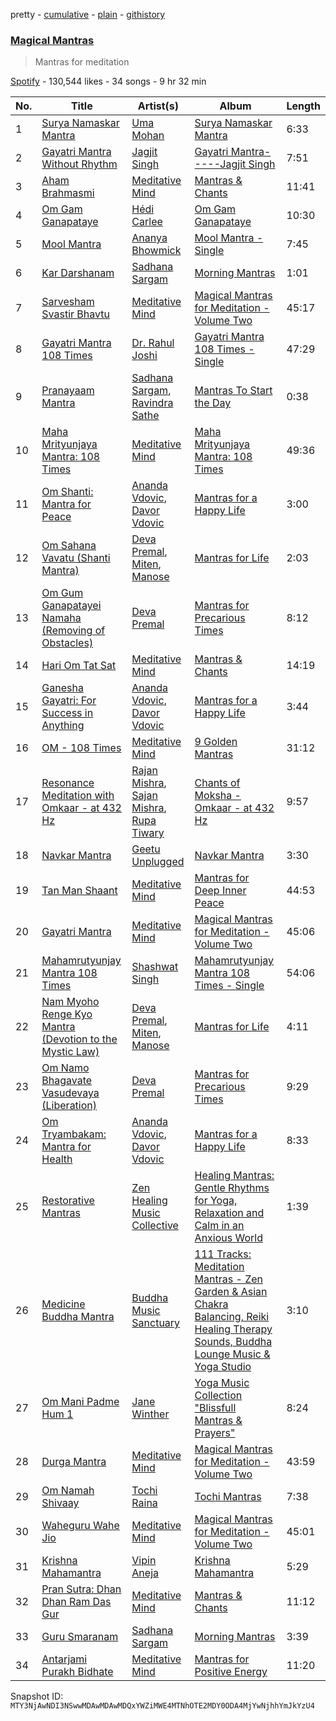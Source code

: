 pretty - [cumulative](/playlists/cumulative/37i9dQZF1DX6o0zIiTnhmq.md) - [plain](/playlists/plain/37i9dQZF1DX6o0zIiTnhmq) - [githistory](https://github.githistory.xyz/mackorone/spotify-playlist-archive/blob/main/playlists/plain/37i9dQZF1DX6o0zIiTnhmq)

### [Magical Mantras](https://open.spotify.com/playlist/37i9dQZF1DX6o0zIiTnhmq)

> Mantras for meditation

[Spotify](https://open.spotify.com/user/spotify) - 130,544 likes - 34 songs - 9 hr 32 min

| No. | Title | Artist(s) | Album | Length |
|---|---|---|---|---|
| 1 | [Surya Namaskar Mantra](https://open.spotify.com/track/7g3Y6bCXY8fLl0rw2XXkmX) | [Uma Mohan](https://open.spotify.com/artist/3IJsrpcwlIt9wYIFISmc4q) | [Surya Namaskar Mantra](https://open.spotify.com/album/0l5SkGFIFwUo01cwaRik4d) | 6:33 |
| 2 | [Gayatri Mantra Without Rhythm](https://open.spotify.com/track/7DF6xE3PU2agEw7pEheTWt) | [Jagjit Singh](https://open.spotify.com/artist/2ijWbN5KykTYiBoVmhzCTU) | [Gayatri Mantra\-\-\-\-\-Jagjit Singh](https://open.spotify.com/album/7yd4gPISELyKBRsdGDoCTg) | 7:51 |
| 3 | [Aham Brahmasmi](https://open.spotify.com/track/3xVv0QfLmeJt8EkSCUim4M) | [Meditative Mind](https://open.spotify.com/artist/1PTLyE54UyxphMo43yaSc7) | [Mantras & Chants](https://open.spotify.com/album/0Yr36b0evAmbg8VQVrdSnN) | 11:41 |
| 4 | [Om Gam Ganapataye](https://open.spotify.com/track/1QI85rkz7xEfSA12pIdvDk) | [Hédi Carlee](https://open.spotify.com/artist/1MhZK1my2DU36E3e1wC6ir) | [Om Gam Ganapataye](https://open.spotify.com/album/2ojL0JmPVeMWS3HSC1zL67) | 10:30 |
| 5 | [Mool Mantra](https://open.spotify.com/track/4JfPgYeidGr9eLFbpg1DIB) | [Ananya Bhowmick](https://open.spotify.com/artist/74dv0wmBboWMomobcuanhU) | [Mool Mantra \- Single](https://open.spotify.com/album/5WOVe5LI63N4ci6eNRoHWa) | 7:45 |
| 6 | [Kar Darshanam](https://open.spotify.com/track/46Uvk0oU8R4iQSM8OMCdVv) | [Sadhana Sargam](https://open.spotify.com/artist/1HGMG8RHvcu1mfdM9MeTek) | [Morning Mantras](https://open.spotify.com/album/7rZWkCmz3Eli2Q9WkOXV0W) | 1:01 |
| 7 | [Sarvesham Svastir Bhavtu](https://open.spotify.com/track/0ttVqRISNySDktBhdJsJZv) | [Meditative Mind](https://open.spotify.com/artist/1PTLyE54UyxphMo43yaSc7) | [Magical Mantras for Meditation \- Volume Two](https://open.spotify.com/album/2SyTtRLOHedCwGOBNiQcU4) | 45:17 |
| 8 | [Gayatri Mantra 108 Times](https://open.spotify.com/track/6WX94Hv9LXIzxKvJYJUhMy) | [Dr\. Rahul Joshi](https://open.spotify.com/artist/71cFvaV1O8Jb5jzJc86YLr) | [Gayatri Mantra 108 Times \- Single](https://open.spotify.com/album/76rIJ92IJGiqPju3epWuoM) | 47:29 |
| 9 | [Pranayaam Mantra](https://open.spotify.com/track/5hOkUTeiG7SDMBWuTy58ez) | [Sadhana Sargam](https://open.spotify.com/artist/1HGMG8RHvcu1mfdM9MeTek), [Ravindra Sathe](https://open.spotify.com/artist/4I5QgST39jQbLzuWTgUKcX) | [Mantras To Start the Day](https://open.spotify.com/album/6x7FhEL7eSa4Ld0kHu24oL) | 0:38 |
| 10 | [Maha Mrityunjaya Mantra: 108 Times](https://open.spotify.com/track/3cplraVhxGkrXNROQD62ko) | [Meditative Mind](https://open.spotify.com/artist/1PTLyE54UyxphMo43yaSc7) | [Maha Mrityunjaya Mantra: 108 Times](https://open.spotify.com/album/7rMORqnjuLaCsTBOtvitUr) | 49:36 |
| 11 | [Om Shanti: Mantra for Peace](https://open.spotify.com/track/0uRzptpVnUqMLvz7ZrhMgP) | [Ananda Vdovic](https://open.spotify.com/artist/0pyLDBws2r1CNSkLJol5tN), [Davor Vdovic](https://open.spotify.com/artist/19dzgXUMohaOgGPT3OzpAJ) | [Mantras for a Happy Life](https://open.spotify.com/album/6zCF7QiMqi8CY8J4qP1a0k) | 3:00 |
| 12 | [Om Sahana Vavatu \(Shanti Mantra\)](https://open.spotify.com/track/0qMsQ5dt3QUgA0iJiNCT5r) | [Deva Premal](https://open.spotify.com/artist/2970BxpdOBQmkMit6i9kVF), [Miten](https://open.spotify.com/artist/4jrXM6oLQfV9L458Luwc3P), [Manose](https://open.spotify.com/artist/4JuGrH8E5Xgddd61nqIViQ) | [Mantras for Life](https://open.spotify.com/album/74COwDRGbAiTH04LbYsYUP) | 2:03 |
| 13 | [Om Gum Ganapatayei Namaha \(Removing of Obstacles\)](https://open.spotify.com/track/6GihlKiR0Q01NCG6UHa1y9) | [Deva Premal](https://open.spotify.com/artist/2970BxpdOBQmkMit6i9kVF) | [Mantras for Precarious Times](https://open.spotify.com/album/1bSEZ4sgMJNKeP2sYyuwnX) | 8:12 |
| 14 | [Hari Om Tat Sat](https://open.spotify.com/track/0xGwFiCoeGKds8btsxwWXs) | [Meditative Mind](https://open.spotify.com/artist/1PTLyE54UyxphMo43yaSc7) | [Mantras & Chants](https://open.spotify.com/album/0Yr36b0evAmbg8VQVrdSnN) | 14:19 |
| 15 | [Ganesha Gayatri: For Success in Anything](https://open.spotify.com/track/2fHWrCwPVLjpJb2ibPFDjr) | [Ananda Vdovic](https://open.spotify.com/artist/0pyLDBws2r1CNSkLJol5tN), [Davor Vdovic](https://open.spotify.com/artist/19dzgXUMohaOgGPT3OzpAJ) | [Mantras for a Happy Life](https://open.spotify.com/album/6zCF7QiMqi8CY8J4qP1a0k) | 3:44 |
| 16 | [OM \- 108 Times](https://open.spotify.com/track/1t5yedcqt2kacFRM8uXMwP) | [Meditative Mind](https://open.spotify.com/artist/1PTLyE54UyxphMo43yaSc7) | [9 Golden Mantras](https://open.spotify.com/album/13IRm41CPRStJifiLLyIw1) | 31:12 |
| 17 | [Resonance Meditation with Omkaar \- at 432 Hz](https://open.spotify.com/track/0MuPr9td6KGDdOSK660vcM) | [Rajan Mishra](https://open.spotify.com/artist/5ctgUVR3rh12mXvFckKVp9), [Sajan Mishra](https://open.spotify.com/artist/4s03GMsBoEBO7LnPhawd9p), [Rupa Tiwary](https://open.spotify.com/artist/6dwI4WlkGItwJ7bwDNeLzm) | [Chants of Moksha \- Omkaar \- at 432 Hz](https://open.spotify.com/album/1qp14fQUPcdOoadYpYZ27s) | 9:57 |
| 18 | [Navkar Mantra](https://open.spotify.com/track/07AfFQCy6XRavj2i9JLijB) | [Geetu Unplugged](https://open.spotify.com/artist/1YlyMSSdwqA3t3goVRqoHK) | [Navkar Mantra](https://open.spotify.com/album/5SxS1qHZUBNPN2rVVAeErq) | 3:30 |
| 19 | [Tan Man Shaant](https://open.spotify.com/track/1YOx9HCFKTmyPgQGNtrioQ) | [Meditative Mind](https://open.spotify.com/artist/1PTLyE54UyxphMo43yaSc7) | [Mantras for Deep Inner Peace](https://open.spotify.com/album/1jugrSJ5ZNJFaeZvki19Z4) | 44:53 |
| 20 | [Gayatri Mantra](https://open.spotify.com/track/1eFNVWquDgTQHAo2lBnztM) | [Meditative Mind](https://open.spotify.com/artist/1PTLyE54UyxphMo43yaSc7) | [Magical Mantras for Meditation \- Volume Two](https://open.spotify.com/album/2SyTtRLOHedCwGOBNiQcU4) | 45:06 |
| 21 | [Mahamrutyunjay Mantra 108 Times](https://open.spotify.com/track/7qB2NPq6jk9XYDO93Xb8oA) | [Shashwat Singh](https://open.spotify.com/artist/6iv4lysB1yHXoZJ2gfqTdh) | [Mahamrutyunjay Mantra 108 Times \- Single](https://open.spotify.com/album/7xWhxf1QPBlvUj8RBBy8fP) | 54:06 |
| 22 | [Nam Myoho Renge Kyo Mantra \(Devotion to the Mystic Law\)](https://open.spotify.com/track/4exQWqZNQ4aQzasBj3Dir9) | [Deva Premal](https://open.spotify.com/artist/2970BxpdOBQmkMit6i9kVF), [Miten](https://open.spotify.com/artist/4jrXM6oLQfV9L458Luwc3P), [Manose](https://open.spotify.com/artist/4JuGrH8E5Xgddd61nqIViQ) | [Mantras for Life](https://open.spotify.com/album/74COwDRGbAiTH04LbYsYUP) | 4:11 |
| 23 | [Om Namo Bhagavate Vasudevaya \(Liberation\)](https://open.spotify.com/track/1uzmVgbFP4UsMnTP1RXfQ5) | [Deva Premal](https://open.spotify.com/artist/2970BxpdOBQmkMit6i9kVF) | [Mantras for Precarious Times](https://open.spotify.com/album/1bSEZ4sgMJNKeP2sYyuwnX) | 9:29 |
| 24 | [Om Tryambakam: Mantra for Health](https://open.spotify.com/track/7xHqunPfTTNAsJvBjSzDsH) | [Ananda Vdovic](https://open.spotify.com/artist/0pyLDBws2r1CNSkLJol5tN), [Davor Vdovic](https://open.spotify.com/artist/19dzgXUMohaOgGPT3OzpAJ) | [Mantras for a Happy Life](https://open.spotify.com/album/6zCF7QiMqi8CY8J4qP1a0k) | 8:33 |
| 25 | [Restorative Mantras](https://open.spotify.com/track/6Mp8hiNPzsvsCXxAmmUK2d) | [Zen Healing Music Collective](https://open.spotify.com/artist/40VM3yuQwPc2smHc4vvtok) | [Healing Mantras: Gentle Rhythms for Yoga, Relaxation and Calm in an Anxious World](https://open.spotify.com/album/0OZgLEU0uhjVxIPpNlrIfL) | 1:39 |
| 26 | [Medicine Buddha Mantra](https://open.spotify.com/track/1oZomIXDVknb470AOo66cN) | [Buddha Music Sanctuary](https://open.spotify.com/artist/4FD6Q9i4uAwn5PEwirPyJ3) | [111 Tracks: Meditation Mantras \- Zen Garden & Asian Chakra Balancing, Reiki Healing Therapy Sounds, Buddha Lounge Music & Yoga Studio](https://open.spotify.com/album/4MKhYNmN88Obpo0FvJCYlU) | 3:10 |
| 27 | [Om Mani Padme Hum 1](https://open.spotify.com/track/0Wt0mAqujcgSIP6xEV0rdp) | [Jane Winther](https://open.spotify.com/artist/0PO9NIghm5IGR1uIqCRJ1s) | [Yoga Music Collection "Blissfull Mantras & Prayers"](https://open.spotify.com/album/1bCI6dcUsLfJvIJGWwhv7T) | 8:24 |
| 28 | [Durga Mantra](https://open.spotify.com/track/0gJNEG3bWdslbqGOf8VOWj) | [Meditative Mind](https://open.spotify.com/artist/1PTLyE54UyxphMo43yaSc7) | [Magical Mantras for Meditation \- Volume Two](https://open.spotify.com/album/2SyTtRLOHedCwGOBNiQcU4) | 43:59 |
| 29 | [Om Namah Shivaay](https://open.spotify.com/track/77BUqblYmGr4k7JAdgiLwt) | [Tochi Raina](https://open.spotify.com/artist/5ygCnHgWewvj077g4Zam9Y) | [Tochi Mantras](https://open.spotify.com/album/3v9tIJ3zIyg7fDwRtUfeGF) | 7:38 |
| 30 | [Waheguru Wahe Jio](https://open.spotify.com/track/1ZC1vU3OWjOZqREj9th9eh) | [Meditative Mind](https://open.spotify.com/artist/1PTLyE54UyxphMo43yaSc7) | [Magical Mantras for Meditation \- Volume Two](https://open.spotify.com/album/2SyTtRLOHedCwGOBNiQcU4) | 45:01 |
| 31 | [Krishna Mahamantra](https://open.spotify.com/track/6HaQSjTVMgoP8su4Pe7jOo) | [Vipin Aneja](https://open.spotify.com/artist/019iJ3BZtBNRA4y3ZmbGS1) | [Krishna Mahamantra](https://open.spotify.com/album/1355u11U7qgSL4pRBEVhKF) | 5:29 |
| 32 | [Pran Sutra: Dhan Dhan Ram Das Gur](https://open.spotify.com/track/1zIQf4PoAGoL48ZhUdaye0) | [Meditative Mind](https://open.spotify.com/artist/1PTLyE54UyxphMo43yaSc7) | [Mantras & Chants](https://open.spotify.com/album/0Yr36b0evAmbg8VQVrdSnN) | 11:12 |
| 33 | [Guru Smaranam](https://open.spotify.com/track/6n4Oa9DqN2ZaAGQlJ94WiR) | [Sadhana Sargam](https://open.spotify.com/artist/1HGMG8RHvcu1mfdM9MeTek) | [Morning Mantras](https://open.spotify.com/album/7rZWkCmz3Eli2Q9WkOXV0W) | 3:39 |
| 34 | [Antarjami Purakh Bidhate](https://open.spotify.com/track/6gKNIl2Cv47OKDa9JKwX40) | [Meditative Mind](https://open.spotify.com/artist/1PTLyE54UyxphMo43yaSc7) | [Mantras for Positive Energy](https://open.spotify.com/album/7C97tpyMI6dTlWVAkWXBZ7) | 11:20 |

Snapshot ID: `MTY3NjAwNDI3NSwwMDAwMDAwMDQxYWZiMWE4MTNhOTE2MDY0ODA4MjYwNjhhYmJkYzU4`
